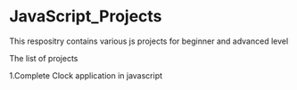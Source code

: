 # JavaScript_Projects
This respositry contains various js projects for beginner and advanced level

The list of projects

1.Complete Clock application in javascript
